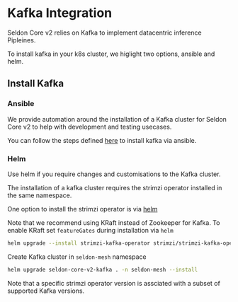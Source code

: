 # Kafka Integration

Seldon Core v2 relies on Kafka to implement datacentric inference Pipleines. 

To install kafka in your k8s cluster, we higlight two options, ansible and helm.


## Install Kafka

### Ansible

We provide automation around the installation of a Kafka cluster for Seldon Core v2 to help with development and testing usecases.

You can follow the steps defined [here](../../ansible/README.md) to install kafka via ansible.

### Helm

Use helm if you require changes and customisations to the Kafka cluster.

The installation of a kafka cluster requires the strimzi operator installed in the same namespace.

One option to install the strimzi operator is via [helm](https://strimzi.io/docs/operators/in-development/full/deploying.html#deploying-cluster-operator-helm-chart-str)

Note that we recommend using KRaft instead of Zookeeper for Kafka. To enable KRaft set `featureGates` during installation via `helm`

```bash
helm upgrade --install strimzi-kafka-operator strimzi/strimzi-kafka-operator --namespace seldon-mesh  --set featureGates='+UseKRaft\,+UseStrimziPodSets'
```

Create Kafka cluster in `seldon-mesh` namespace

```bash
helm upgrade seldon-core-v2-kafka . -n seldon-mesh --install
```

Note that a specific strimzi operator version is assciated with a subset of supported Kafka versions. 

